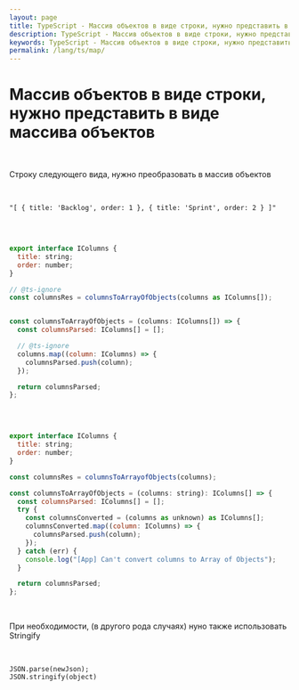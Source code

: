 ```yaml
---
layout: page
title: TypeScript - Массив объектов в виде строки, нужно представить в виде массива объектов
description: TypeScript - Массив объектов в виде строки, нужно представить в виде массива объектов
keywords: TypeScript - Массив объектов в виде строки, нужно представить в виде массива объектов
permalink: /lang/ts/map/
---
```


# Массив объектов в виде строки, нужно представить в виде массива объектов

<br/>

Строку следующего вида, нужно преобразовать в массив объектов

<br/>

```
"[ { title: 'Backlog', order: 1 }, { title: 'Sprint', order: 2 } ]"
```

<br/>

```js

export interface IColumns {
  title: string;
  order: number;
}

// @ts-ignore
const columnsRes = columnsToArrayOfObjects(columns as IColumns[]);


const columnsToArrayOfObjects = (columns: IColumns[]) => {
  const columnsParsed: IColumns[] = [];

  // @ts-ignore
  columns.map((column: IColumns) => {
    columnsParsed.push(column);
  });

  return columnsParsed;
};
```

<br/>

```js

export interface IColumns {
  title: string;
  order: number;
}

const columnsRes = columnsToArrayofObjects(columns);

const columnsToArrayOfObjects = (columns: string): IColumns[] => {
  const columnsParsed: IColumns[] = [];
  try {
    const columnsConverted = (columns as unknown) as IColumns[];
    columnsConverted.map((column: IColumns) => {
      columnsParsed.push(column);
    });
  } catch (err) {
    console.log("[App] Can't convert columns to Array of Objects");
  }

  return columnsParsed;
};
```

<br/>

При необходимости, (в другого рода случаях) нуно также использовать Stringify

<br/>

```
JSON.parse(newJson);
JSON.stringify(object)
```
